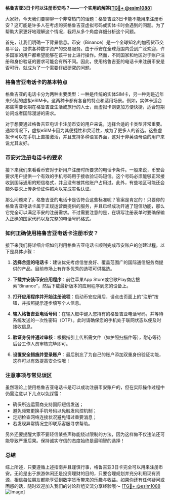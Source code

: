 **格鲁吉亚3日卡可以注册币安吗？——一个实用的解答[[TG💪+ @esim1088](https://t.me/s/esim1088)]**

大家好，今天我们要聊聊一个非常热门的话题：格鲁吉亚3日卡能不能用来注册币安？这可能是许多人在考虑购买格鲁吉亚虚拟号码或实体卡时会遇到的问题。为了帮助大家更好地理解这个情况，我将从多个角度详细分析这个问题。

首先，让我们明确一下背景信息。币安（Binance）是一个全球知名的加密货币交易平台，提供各种数字资产的交易服务。由于币安在全球范围内受到广泛欢迎，许多国家的用户都希望能够在该平台上进行操作。然而，不同国家和地区对于账户注册和身份验证的要求可能会有所不同。因此，使用格鲁吉亚的电话卡来注册币安是否可行，就成为了一个需要仔细研究的问题。

### 格鲁吉亚电话卡的基本特点

格鲁吉亚的电话卡分为两种主要类型：一种是传统的实体SIM卡，另一种则是近年来兴起的虚拟eSIM卡。这两种卡都有各自的特点和适用场景。例如，实体卡适合那些需要长期在格鲁吉亚生活或旅行的人士，而虚拟卡则更加方便快捷，适合短期访问或者国际漫游的需求。

对于想要通过格鲁吉亚电话卡注册币安的用户来说，选择合适的卡类型非常重要。通常情况下，虚拟eSIM卡因为其便捷性和灵活性，成为了更多人的首选。这些虚拟卡可以在手机上直接激活，并且支持多种语言界面，这对于非英语母语的用户来说尤其友好。

### 币安对注册电话卡的要求

接下来我们来看看币安对于新用户注册时所要求的电话卡条件。一般来说，币安会要求用户提供一个有效的手机号码用于接收验证码短信。这个号码必须能够正常接收到国际通用的短信格式，并且没有被其他账户占用过。此外，有些地区可能还会额外要求上传身份证件照片以完成实名认证。

那么问题来了，格鲁吉亚的电话卡是否符合这些标准呢？答案是肯定的！只要你的格鲁吉亚电话卡属于正规运营商提供的服务，并且已经成功开通了短信功能，那么它完全可以满足币安的注册需求。不过需要注意的是，在填写注册表单时要确保输入正确的国家代码以及完整的电话号码格式。

### 如何正确使用格鲁吉亚电话卡注册币安？

接下来我们将详细介绍如何利用格鲁吉亚电话卡顺利完成币安账户的创建过程。以下是具体步骤：

1. **选择合适的电话卡**：建议优先考虑信誉良好、覆盖范围广的国际通信服务商提供的产品。目前市场上有许多优秀的选项可供挑选。
   
2. **下载并安装币安应用程序**：前往苹果App Store或谷歌Play商店搜索“Binance”，然后下载最新版本的应用程序到您的设备上。

3. **打开应用程序并开始注册流程**：启动币安应用后，请点击页面上的“注册”按钮，并按照提示逐步填写个人信息。

4. **输入格鲁吉亚电话号码**：在输入框中键入您持有的格鲁吉亚电话号码，并等待系统发送的一次性密码（OTP）。此时请确保您的手机处于联网状态以便及时接收信息。

5. **验证身份并通过审核**：根据指引上传所需文件（如护照扫描件等），耐心等待后台工作人员审核完毕即可。

6. **设置安全措施并登录账户**：最后别忘了为自己的账户添加双重身份验证功能，这样可以有效提高安全性哦！

### 注意事项与常见误区

虽然理论上使用格鲁吉亚电话卡是可以成功注册币安账户的，但在实际操作过程中仍需注意以下几点以免踩雷：

- 确保所选运营商支持国际短信发送；
- 避免频繁更换手机号码以免触发风控机制；
- 定期检查网络连接状况避免错过重要消息；
- 若发现异常情况立即联系客服寻求帮助。

另外还要提醒大家不要轻信某些声称能绕过限制的方法，因为这样做不仅违法还可能导致严重后果。保持诚实守信的态度始终是最明智的选择！

### 总结

综上所述，只要遵循上述指南并且谨慎行事，格鲁吉亚3日卡完全可以用来注册币安。无论是出于旅游休闲还是投资理财的目的，只要合理规划并充分利用现有资源，相信每位朋友都能享受到数字货币带来的乐趣与收益。如果你还有任何疑问或困惑的话，随时欢迎加入我们的讨论群组交流分享经验哦～ [[TG💪+ @esim1088](https://t.me/s/esim1088) ![Image](https://i.postimg.cc/4NQfJmqS/Snipaste-2025-05-13-00-14-12.png)]